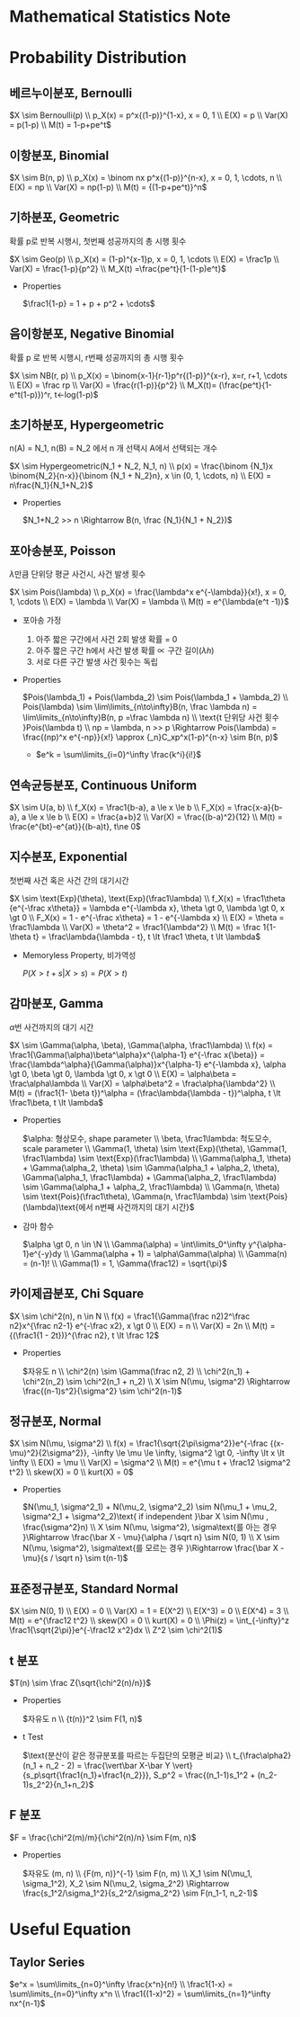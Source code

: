 # Mathematical Statistics Note

# Probability Distribution

## 베르누이분포, Bernoulli

$X \sim Bernoulli(p) \\
p_X(x) = p^x{(1-p)}^{1-x}, x = 0, 1 \\
E(X) = p \\
Var(X) = p(1-p) \\
M(t) = 1-p+pe^t$

## 이항분포, Binomial

$X \sim B(n, p) \\
p_X(x) = \binom nx p^x{(1-p)}^{n-x}, x = 0, 1, \cdots, n \\
E(X) = np \\
Var(X) = np(1-p) \\
M(t) = {(1-p+pe^t)}^n$

## 기하분포, Geometric

확률 p로 반복 시행시, 첫번째 성공까지의 총 시행 횟수

$X \sim Geo(p) \\
p_X(x) = (1-p)^{x-1}p, x = 0, 1, \cdots \\
E(X) = \frac1p \\
Var(X) = \frac{1-p}{p^2} \\
M_X(t) =\frac{pe^t}{1-(1-p)e^t}$

- Properties

    $\frac1{1-p} = 1 + p + p^2 + \cdots$

## 음이항분포, Negative Binomial

확률 p 로 반복 시행시, r번째 성공까지의 총 시행 횟수

$X \sim NB(r, p) \\
p_X(x) = \binom{x-1}{r-1}p^r{(1-p)}^{x-r}, x=r, r+1, \cdots \\
E(X) = \frac rp \\
Var(X) = \frac{r(1-p)}{p^2} \\
M_X(t)= (\frac{pe^t}{1-e^t(1-p)})^r, t<-log(1-p)$

## 초기하분포, Hypergeometric

n(A) = N_1, n(B) = N_2 에서 n 개 선택시 A에서 선택되는 개수

$X \sim Hypergeometric(N_1 + N_2, N_1, n) \\
p(x) = \frac{\binom {N_1}x \binom{N_2}{n-x}}{\binom {N_1 + N_2}n}, x 
\in (0, 1, \cdots, n) \\
E(X) = n\frac{N_1}{N_1+N_2}$

- Properties

    $N_1+N_2 >> n \Rightarrow B(n, \frac {N_1}{N_1 + N_2})$

## 포아송분포, Poisson

$\lambda$만큼 단위당 평균 사건시, 사건 발생 횟수

$X \sim Pois(\lambda) \\
p_X(x) = \frac{\lambda^x e^{-\lambda}}{x!}, x = 0, 1, \cdots \\
E(X) = \lambda \\
Var(X) = \lambda \\
M(t) = e^{\lambda(e^t -1)}$

- 포아송 가정
    1. 아주 짧은 구간에서 사건 2회 발생 확률 = 0
    2. 아주 짧은 구간 h에서 사건 발생 확률 $\propto$ 구간 길이($\lambda h$)
    3. 서로 다른 구간 발생 사건 횟수는 독립
- Properties

    $Pois(\lambda_1) + Pois(\lambda_2) \sim Pois(\lambda_1 + \lambda_2) \\
    Pois(\lambda) \sim \lim\limits_{n\to\infty}B(n, \frac \lambda n) = \lim\limits_{n\to\infty}B(n, p =\frac \lambda n) \\
    \text{t 단위당 사건 횟수 }Pois(\lambda t) \\
    np = \lambda, n >> p \Rightarrow Pois(\lambda) = \frac{(np)^x e^{-np}}{x!} \approx {_n}C_xp^x(1-p)^{n-x} \sim B(n, p)$

    - $e^k = \sum\limits_{i=0}^\infty \frac{k^i}{i!}$

## 연속균등분포, Continuous Uniform

$X \sim U(a, b) \\
f_X(x) = \frac1{b-a}, a \le x \le b \\
F_X(x) = \frac{x-a}{b-a}, a \le x \le b \\
E(X) = \frac{a+b}2 \\
Var(X) = \frac{(b-a)^2}{12} \\
M(t) = \frac{e^{bt}-e^{at}}{(b-a)t}, t\ne 0$

## 지수분포, Exponential

첫번째 사건 혹은 사건 간의 대기시간

$X \sim \text{Exp}(\theta), \text{Exp}(\frac1\lambda) \\
f_X(x) = \frac1\theta {e^{-\frac x\theta}} = \lambda e^{-\lambda x}, 
\theta \gt 0, \lambda \gt 0, x \gt 0 \\
F_X(x) = 1 - e^{-\frac x\theta} = 1 - e^{-\lambda x} \\
E(X) = \theta = \frac1\lambda \\
Var(X) = \theta^2 = \frac1{\lambda^2} \\
M(t) = \frac 1{1-\theta t} = \frac\lambda{\lambda - t},  t \lt \frac1
\theta, t \lt \lambda$

- Memoryless Property, 비가역성

    $P(X \gt t + s \vert X \gt s) = P(X \gt t)$

## 감마분포, Gamma

$\alpha$번 사건까지의 대기 시간

$X \sim \Gamma(\alpha, \beta), \Gamma(\alpha, \frac1\lambda) \\
f(x) = \frac1{\Gamma(\alpha)\beta^\alpha}x^{\alpha-1} e^{-\frac x{\beta}} = \frac{\lambda^\alpha}{\Gamma(\alpha)}x^{\alpha-1} e^{-\lambda x}, \alpha \gt 0, 
\beta \gt 0, \lambda \gt 0, x \gt 0 \\
E(X) = \alpha\beta = \frac\alpha\lambda \\
Var(X) = \alpha\beta^2 = \frac\alpha{\lambda^2} \\
M(t) = (\frac1{1- \beta t})^\alpha = (\frac\lambda{\lambda - t})^\alpha, t \lt \frac1\beta, t \lt \lambda$

- Properties

    $\alpha: 형상모수, shape parameter \\
    \beta, \frac1\lambda: 척도모수, scale parameter \\
    \Gamma(1, \theta) \sim \text{Exp}(\theta), \Gamma(1, \frac1\lambda) \sim \text{Exp}(\frac1\lambda) \\
    \Gamma(\alpha_1, \theta) + \Gamma(\alpha_2, \theta) \sim \Gamma(\alpha_1 + \alpha_2, \theta), \Gamma(\alpha_1, \frac1\lambda) + \Gamma(\alpha_2, \frac1\lambda) \sim \Gamma(\alpha_1 + \alpha_2, \frac1\lambda) \\
    \Gamma(n, \theta) \sim \text{Pois}(\frac1\theta), \Gamma(n, \frac1\lambda) \sim \text{Pois}(\lambda)\text{에서 n번째 사건까지의 대기 시간}$

- 감마 함수

    $\alpha \gt 0, n \in \N \\
    \Gamma(\alpha) = \int\limits_0^\infty y^{\alpha-1}e^{-y}dy \\
    \Gamma(\alpha + 1) = \alpha\Gamma(\alpha) \\
    \Gamma(n) = (n-1)! \\
    \Gamma(1) = 1, \Gamma(\frac12) = \sqrt{\pi}$

## 카이제곱분포, Chi Square

$X \sim \chi^2(n), n \in N \\
f(x) = \frac1{\Gamma(\frac n2)2^\frac n2}x^{\frac n2-1} e^{-\frac x2}, x \gt 0 \\
E(X) = n \\
Var(X) = 2n \\
M(t) = {(\frac1{1 - 2t})}^{\frac n2}, t \lt \frac 12$

- Properties

    $자유도 n \\
    \chi^2(n) \sim \Gamma(\frac n2, 2) \\
    \chi^2(n_1) + \chi^2(n_2) \sim \chi^2(n_1 + n_2) \\
    X \sim N(\mu, \sigma^2) \Rightarrow \frac{(n-1)s^2}{\sigma^2} \sim \chi^2(n-1)$

## 정규분포, Normal

$X \sim N(\mu, \sigma^2) \\
f(x) = \frac1{\sqrt{2\pi\sigma^2}}e^{-\frac {(x-\mu)^2}{2\sigma^2}}, -\infty \le \mu \le \infty, \sigma^2 \gt 0, -\infty \lt x \lt \infty \\
E(X) = \mu \\
Var(X) = \sigma^2 \\
M(t) = e^{\mu t + \frac12 \sigma^2 t^2} \\
skew(X) = 0 \\
kurt(X) = 0$

- Properties

    $N(\mu_1, \sigma^2_1) + N(\mu_2, \sigma^2_2) \sim N(\mu_1 + \mu_2, \sigma^2_1 + \sigma^2_2)\text{ if independent }\bar X \sim N(\mu , \frac{\sigma^2}n) \\
    X \sim N(\mu, \sigma^2), \sigma\text{를 아는 경우 }\Rightarrow \frac{\bar X - \mu}{\alpha / \sqrt n} \sim N(0, 1) \\
    X \sim N(\mu, \sigma^2), \sigma\text{를 모르는 경우 }\Rightarrow \frac{\bar X - \mu}{s / \sqrt n} \sim t(n-1)$

## 표준정규분포, Standard Normal

$X \sim N(0, 1) \\
E(X) = 0 \\
Var(X) = 1 = E(X^2) \\
E(X^3) = 0 \\
E(X^4) = 3 \\
M(t) = e^{\frac12 t^2} \\
skew(X) = 0 \\
kurt(X) = 0 \\
\Phi(z) = \int_{-\infty}^z \frac1{\sqrt{2\pi}}e^{-\frac12 x^2}dx \\
Z^2 \sim \chi^2(1)$

## t 분포

$T(n) \sim \frac Z{\sqrt{\chi^2(n)/n}}$

- Properties

    $자유도 n \\
    {t(n)}^2 \sim F(1, n)$

- t Test

    $\text{분산이 같은 정규분포를 따르는 두집단의 모평균 비교} \\
    t_{\frac\alpha2}(n_1 + n_2 - 2) = \frac{\vert\bar X-\bar Y \vert}{s_p\sqrt{\frac1{n_1}+\frac1{n_2}}}, S_p^2 = \frac{(n_1-1)s_1^2 + (n_2-1)s_2^2}{n_1+n_2}$

## F 분포

$F = \frac{\chi^2(m)/m}{\chi^2(n)/n} \sim F(m, n)$

- Properties

    $자유도 (m, n) \\
    {F(m, n)}^{-1} \sim F(n, m) \\
    X_1 \sim N(\mu_1, \sigma_1^2), X_2 \sim N(\mu_2, \sigma_2^2) \Rightarrow \frac{s_1^2/\sigma_1^2}{s_2^2/\sigma_2^2} \sim F(n_1-1, n_2-1)$

# Useful Equation

## Taylor Series

$e^x = \sum\limits_{n=0}^\infty \frac{x^n}{n!} \\
\frac1{1-x} = \sum\limits_{n=0}^\infty x^n \\
\frac1{(1-x)^2} = \sum\limits_{n=1}^\infty nx^{n-1}$